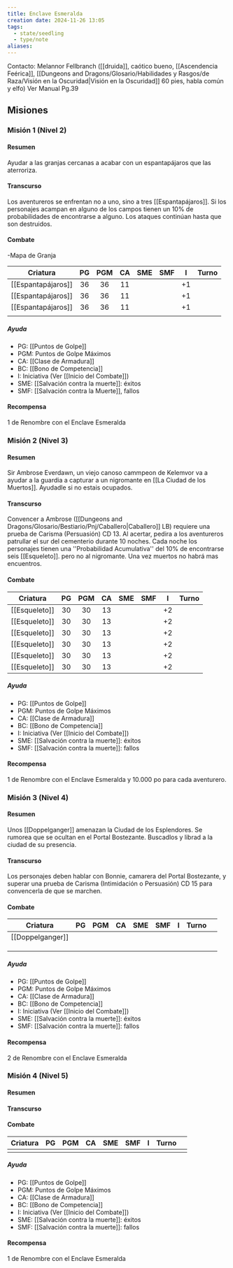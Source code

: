 ```yaml
---
title: Enclave Esmeralda
creation date: 2024-11-26 13:05
tags:
  - state/seedling
  - type/note
aliases:
---
```

Contacto: Melannor Fellbranch ([[druida]], caótico bueno, [[Ascendencia Feérica]], [[Dungeons and Dragons/Glosario/Habilidades y Rasgos/de Raza/Visión en la Oscuridad|Visión en la Oscuridad]] 60 pies, habla común y elfo)
Ver Manual Pg.39

## Misiones


### Misión 1 (Nivel 2)


#### Resumen

Ayudar a las granjas cercanas a acabar con un espantapájaros que las aterroriza.

#### Transcurso

Los aventureros se enfrentan no a uno, sino a tres [[Espantapájaros]]. Si los personajes acampan en alguno de los campos tienen un 10% de probabilidades de encontrarse a alguno. Los ataques continúan hasta que son destruidos.

#### Combate

-Mapa de Granja

|      Criatura      | PG  | PGM | CA  | SME | SMF |  I  | Turno |
| :----------------: | :-: | :-: | :-: | :-: | :-: | :-: | :---: |
| [[Espantapájaros]] | 36  | 36  | 11  |     |     | +1  |       |
| [[Espantapájaros]] | 36  | 36  | 11  |     |     | +1  |       |
| [[Espantapájaros]] | 36  | 36  | 11  |     |     | +1  |       |
|                    |     |     |     |     |     |     |       |

##### Ayuda
- PG: [[Puntos de Golpe]]
- PGM: Puntos de Golpe Máximos
- CA: [[Clase de Armadura]]
- BC: [[Bono de Competencia]]
- I: Iniciativa (Ver [[Inicio del Combate]])
- SME: [[Salvación contra la muerte]]: éxitos
- SMF: [[Salvación contra la Muerte]], fallos

#### Recompensa

1 de Renombre con el Enclave Esmeralda

### Misión 2 (Nivel 3)

#### Resumen

Sir Ambrose Everdawn, un viejo canoso cammpeon de Kelemvor va a ayudar a la guardia a capturar a un nigromante en [[La Ciudad de los Muertos]]. Ayudadle si no estais ocupados.

#### Transcurso

Convencer a Ambrose ([[Dungeons and Dragons/Glosario/Bestiario/Pnj/Caballero|Caballero]] LB) requiere una prueba de Carisma (Persuasión) CD 13. Al acertar, pedira a los aventureros patrullar el sur del cementerio durante 10 noches. Cada noche los personajes tienen una ''Probabilidad Acumulativa'' del 10% de encontrarse seis [[Esqueleto]]. pero no al nigromante. Una vez muertos no habrá mas encuentros. 

#### Combate

|   Criatura    | PG  | PGM | CA  | SME | SMF |  I  | Turno |
| :-----------: | :-: | :-: | :-: | :-: | :-: | :-: | :---: |
| [[Esqueleto]] | 30  | 30  | 13  |     |     | +2  |       |
| [[Esqueleto]] | 30  | 30  | 13  |     |     | +2  |       |
| [[Esqueleto]] | 30  | 30  | 13  |     |     | +2  |       |
| [[Esqueleto]] | 30  | 30  | 13  |     |     | +2  |       |
| [[Esqueleto]] | 30  | 30  | 13  |     |     | +2  |       |
| [[Esqueleto]] | 30  | 30  | 13  |     |     | +2  |       |
##### Ayuda
- PG: [[Puntos de Golpe]]
- PGM: Puntos de Golpe Máximos
- CA: [[Clase de Armadura]]
- BC: [[Bono de Competencia]]
- I: Iniciativa (Ver [[Inicio del Combate]])
- SME: [[Salvación contra la muerte]]: éxitos
- SMF: [[Salvación contra la muerte]]: fallos

#### Recompensa

1 de Renombre con el Enclave Esmeralda y 10.000 po para cada aventurero.


### Misión 3 (Nivel 4)

#### Resumen

Unos [[Doppelganger]] amenazan la Ciudad de los Esplendores. Se rumorea que se ocultan en el Portal Bostezante. Buscadlos y librad a la ciudad de su presencia.

#### Transcurso

Los personajes deben hablar con Bonnie, camarera del Portal Bostezante, y superar una prueba de Carisma (Intimidación o Persuasión) CD 15 para convencerla de que se marchen.

#### Combate

|     Criatura     | PG  | PGM | CA  | SME | SMF |  I  | Turno |     |
| :--------------: | :-: | :-: | :-: | :-: | :-: | :-: | :---: | --- |
| [[Doppelganger]] |     |     |     |     |     |     |       |     |
|                  |     |     |     |     |     |     |       |     |
|                  |     |     |     |     |     |     |       |     |
|                  |     |     |     |     |     |     |       |     |
##### Ayuda
- PG: [[Puntos de Golpe]]
- PGM: Puntos de Golpe Máximos
- CA: [[Clase de Armadura]]
- BC: [[Bono de Competencia]]
- I: Iniciativa (Ver [[Inicio del Combate]])
- SME: [[Salvación contra la muerte]]: éxitos
- SMF: [[Salvación contra la muerte]]: fallos

#### Recompensa

2 de Renombre con el Enclave Esmeralda

### Misión 4 (Nivel 5)


#### Resumen
#### Transcurso


#### Combate

| Criatura | PG  | PGM | CA  | SME | SMF |  I  | Turno |     |
| :------: | :-: | :-: | :-: | :-: | :-: | :-: | :---: | --- |
|          |     |     |     |     |     |     |       |     |
##### Ayuda
- PG: [[Puntos de Golpe]]
- PGM: Puntos de Golpe Máximos
- CA: [[Clase de Armadura]]
- BC: [[Bono de Competencia]]
- I: Iniciativa (Ver [[Inicio del Combate]])
- SME: [[Salvación contra la muerte]]: éxitos
- SMF: [[Salvación contra la muerte]]: fallos

#### Recompensa

1 de Renombre con el Enclave Esmeralda
